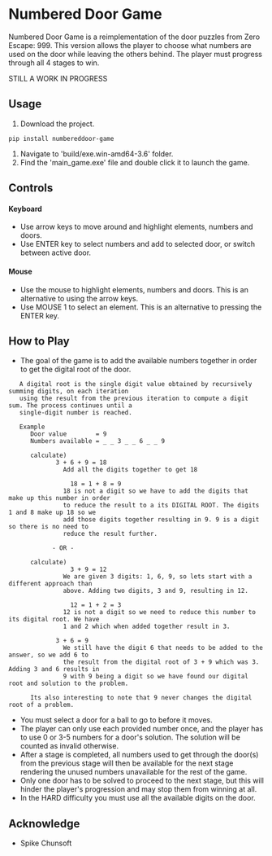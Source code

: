 # Numbered Door Game
Numbered Door Game is a reimplementation of the door puzzles from Zero Escape: 999. This version allows the player to choose what numbers are used on the door while leaving the others behind. The player must progress through all 4 stages to win.

STILL A WORK IN PROGRESS
 
## Usage
 1) Download the project.
 ```
 pip install numbereddoor-game
 ```
 1) Navigate to 'build/exe.win-amd64-3.6' folder.
 3) Find the 'main_game.exe' file and double click it to launch the game.
 
## Controls

#### Keyboard
 - Use arrow keys to move around and highlight elements, numbers and doors.
 - Use ENTER key to select numbers and add to selected door, or switch between active door.
 
#### Mouse
 - Use the mouse to highlight elements, numbers and doors. This is an alternative to using the arrow keys.
 - Use MOUSE 1 to select an element. This is an alternative to pressing the ENTER key.
  
## How to Play
 - The goal of the game is to add the available numbers together in order to get the digital root of the door.

```
   A digital root is the single digit value obtained by recursively summing digits, on each iteration
   using the result from the previous iteration to compute a digit sum. The process continues until a
   single-digit number is reached.
   
   Example
      Door value        = 9
      Numbers available = _ _ 3 _ _ 6 _ _ 9
	  
	  calculate) 
		     3 + 6 + 9 = 18
		       Add all the digits together to get 18
		     
	             18 = 1 + 8 = 9
		       18 is not a digit so we have to add the digits that make up this number in order 
		       to reduce the result to a its DIGITAL ROOT. The digits 1 and 8 make up 18 so we 
		       add those digits together resulting in 9. 9 is a digit so there is no need to 
		       reduce the result further.

			- OR -

	  calculate) 
	             3 + 9 = 12
		       We are given 3 digits: 1, 6, 9, so lets start with a different approach than 
		       above. Adding two digits, 3 and 9, resulting in 12.
		       
	             12 = 1 + 2 = 3
		       12 is not a digit so we need to reduce this number to its digital root. We have
		       1 and 2 which when added together result in 3.
		     
		     3 + 6 = 9
		       We still have the digit 6 that needs to be added to the answer, so we add 6 to
		       the result from the digital root of 3 + 9 which was 3. Adding 3 and 6 results in
		       9 with 9 being a digit so we have found our digital root and solution to the problem.
				 
	  Its also interesting to note that 9 never changes the digital root of a problem.
```
 
 
 - You must select a door for a ball to go to before it moves.
 - The player can only use each provided number once, and the player has to use 0 or 3-5 numbers for a door's solution. The solution will be counted as invalid otherwise.
 - After a stage is completed, all numbers used to get through the door(s) from the previous stage will then be available for the next stage rendering the unused numbers unavailable for the rest of the game.
 - Only one door has to be solved to proceed to the next stage, but this will hinder the player's progression and may stop them from winning at all.
 - In the HARD difficulty you must use all the available digits on the door.
 
## Acknowledge
 - Spike Chunsoft
 
